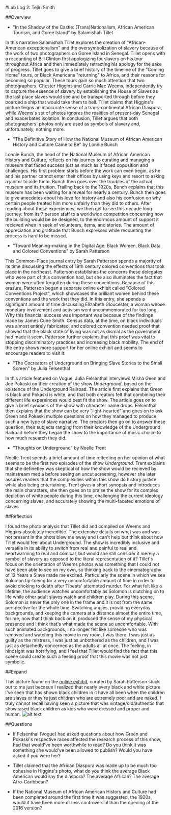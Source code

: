 #Lab Log 2: Tejiri Smith

##Overview

* "In the Shadow of the Castle: (Trans)Nationalism, African American Tourism, and Goree Island" by Salamishah Tillet

In this narrative Salamishah Tillet explores the creation of "African-American exceptionalism" and the oversymbolization of slavery because of the work of two photographers on Goree Island in Senegal. Tillet opens with a recounting of Bill Clinton first apologizing for slavery on his tour throughout Africa and then immediately retracting his apology for the sake of progress. Tillet goes to give a brief history of the timeline of the "Coming Home" tours, or Black Americans "returning" to Africa, and their reasons for becoming so popular. These tours gain so much attention that two photographers, Chester Higgins and Carrie Mae Weems, independently try to capture the essence of slavery by establishing the House of Slaves as the last place slaves would see and be transported through before they boarded a ship that would take them to hell. Tillet claims that Higgins's picture feigns an inaccurate sense of a trans-continental African Diaspora, while Weems's set of photos ignores the realities of present-day Senegal and exacerbates isolation. In conclusion, Tillet argues that both photographers' photos only are used as symbols of slavery and, unfortunately, nothing more. 

* "The Definitive Story of How the National Museum of African American History and Culture Came to Be" by Lonnie Bunch 

Lonnie Bunch, the head of the National Museum of African American History and Culture, reflects on his journey to curating and managing a museum that faced success just as much as it faced opposition and challenges. His first problem starts before the work can even begin, as he and his partner cannot enter their offices by using keys and resort to asking a janitor to aide them. Bunch then goes over the troubles of the actual museum and its fruition. Trailing back to the 1920s, Bunch explains that this museum has been waiting for a reveal for nearly a century. Bunch then goes to give anecdotes about his love for history and also his confusion on why certain people treated him more unfairly than they did to others. After reading about these experiences, we then get to see this decade long journey: from its 7 person staff to a worldwide competition concerning how the building would be be designed, to the enormous amount of support it recieved when in seek of volunteers, items, and stories. The amount of appreciation and gratitude that Bunch expresses while recounting the process is hard to be missed. 

* "Toward Meaning-making in the Digital Age: Black Women, Black Data and Colored Conventions" by Sarah Patterson 

This Common-Place journal entry by Sarah Patterson spends a majority of its time discussing the effects of 19th century colored conventions that took place in the northeast. Patterson establishes the concerns these delegates who were part of this convention had, but she also illuminates the fact that women were often forgotten during these conventions. Because of this erasure, Patterson began a separate online exhibit called "Colored Conventions Project", which showcases the brilliant women behind these conventions and the work that they did. In this entry, she spends a signifigant amount of time discussing Elizabeth Gloucester, a woman whose monetary involvement and activism went uncommemorated for too long. Why this financial success was important was becasue of the findings made by James Cune Smith. Census data, at the time, on black individuals was almost entirely fabricated, and colored convention needed proof that showed that the black state of living was not as dismal as the government had made it seem. Patterson further explains that this proof was vital to stopping discriminatory practices and increasing black mobility. The end of the entry shows more support for her online exhibit and seems to encourage readers to visit it.

* "The Cocreators of Underground on Bringing Slave Stories to the Small Screen" by Julia Felsenthal 

In this article featured on Vogue, Julia Felsenthal interviews Misha Geen and Joe Pokaski on their creation of the show *Underground*, based on the existence of the Underground Railroad. The article first explains that Green is black and Pokaski is white, and that both creators felt that combining their different life expereinces would best fit the show. The article goes on to give a brief synopsis of the show with character name drops. Felsenthal then explains that the show can be very "light-hearted" and goes on to ask Green and Pokaski multiple questions on how they managed to produce such a new type of slave narrative. The creators then go on to answer these question, their subjects ranging from their knowledge of the Underground Railroad before they began the show to the importance of music choice to how much research they did. 

* "Thoughts on Underground" by Noelle Trent 

Noelle Trent spends a brief amount of time relfecting on her opinion of what seems to be the first two episodes of the show *Underground*. Trent explains that she definetley was skeptical of how the show would be recieved by mainstream media before seeing an uncut screening, however she later assures readers that the complexities within this show do history justice while also being entertaining. Trent gives a short synopsis and introduces the main characters, she then goes on to praise the show for its complex depiction of white people during this time, challenging the current ideology concerning slaves, and accurately showing the multi-faceted emotions of slaves. 


##Reflection

I found the photo analysis that Tillet did and compiled on Weems and Higgins absolutely incredible. The extensive details on what was and was not present in the phots blew me away and I can't help but think about how Tillet would feel about Underground. The show is incredibly inclusive and versatile in its ability to switch from real and painful to real and heartwarming to real and comical, but would she still consider it merely a symbol of slavery as opposed to the literal representation of it? Tillet's focus on the orientation of Weems photos was something that I could not have been able to see on my own, so thinking back to the cinematography of 12 Years a Slave made me excited. Particularly the scene in which we see Solomon tip-toeing for a very uncomfortable amount of time in order to avoid choking to death after Tibeats' attempted murder. For what felt like a lifetime, the audience watches uncomfortably as Solomon is clutching on to life while other adult slaves watch and children play. During this scene, Solomon is never the only one in the frame and it is not from the same perspective for the whole time. Switching angles, providing everyday backgrounds, and keeping the camera at a distance almost the entire time, for me, now that I think back on it, produced the sense of my physical presence and I think that's what made the scene so uncomfortable. With such animated backgrounds, I no longer felt like someone who was removed and watching this movie in my room, I was there. I was just as guilty as the mistress, I was just as unbothered as the children, and I was just as detachedly concerned as the adults all at once. The feeling, in hindsight was horrifying, and I feel that Tillet would find the fact that this scene could create such a feeling proof that this movie was not just symbolic. 


##Expand

This picture found on the [online exhibit](coloredconventions.org), curated by Sarah Patterson stuck out to me just becasue I realized that nearly every black and white picture I've seen that has shown black children in it have all been when the children are slaves or they're just children who are extremely poor and are naked. I truly cannot recall having seen a picture that was vintage/old/authentic that showcased black children as kids who were dressed and proper and human. 
![alt text](http://coloredconventions.org/files/original/fcad29f6f8fe43952a4a8c4e24a25433.jpg)


##Questions

* If Felsenthal (Vogue) had asked questions about how Green and Pokaski's respective races affected the research process of this show, had that would've been worthwhile to read? Do you think it was something she would've been allowed to publish? Would you have asked if you were her?

* Tillet claimed that the African Diaspora was made up to be much too cohesive in Higgins's photo, what do you think the average Black American would say the diaspora? The average African? The average Afro-Caribbean?

* If the National Museum of African American History and Culture had been completed around the first time it was suggested, the 1920s, would it have been more or less controversial than the opening of the 2016 version?

